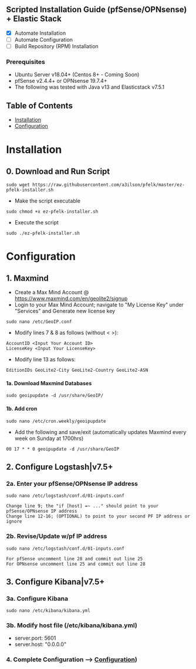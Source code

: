 ## Scripted Installation Guide (pfSense/OPNsense) + Elastic Stack 
- [x] Automate Installation
- [ ] Automate Configuration 
- [ ] Build Repository (RPM) Installation
### Prerequisites
- Ubuntu Server v18.04+ (Centos 8+ - Coming Soon)
- pfSense v2.4.4+ or OPNsense 19.7.4+
- The following was tested with Java v13 and Elasticstack v7.5.1

## Table of Contents
- [Installation](#installation)
- [Configuration](#configuration)

# Installation

## 0. Download and Run Script
```
sudo wget https://raw.githubusercontent.com/a3ilson/pfelk/master/ez-pfelk-installer.sh
```
- Make the script executable 
```
sudo chmod +x ez-pfelk-installer.sh
```
- Execute the script 
```
sudo ./ez-pfelk-installer.sh
```

# Configuration 

## 1. Maxmind
- Create a Max Mind Account @ https://www.maxmind.com/en/geolite2/signup
- Login to your Max Mind Account; navigate to "My License Key" under "Services" and Generate new license key
```
sudo nano /etc/GeoIP.conf
```
- Modify lines 7 & 8 as follows (without < >):
```
AccountID <Input Your Account ID>
LicenseKey <Input Your LicenseKey>
```
- Modify line 13 as follows:
```
EditionIDs GeoLite2-City GeoLite2-Country GeoLite2-ASN
```
#### 1a. Download Maxmind Databases
```
sudo geoipupdate -d /usr/share/GeoIP/
```

#### 1b. Add cron 
```
sudo nano /etc/cron.weekly/geoipupdate
```
- Add the following and save/exit (automatically updates Maxmind every week on Sunday at 1700hrs)
```
00 17 * * 0 geoipupdate -d /usr/share/GeoIP
```
## 2. Configure Logstash|v7.5+
### 2a. Enter your pfSense/OPNsense IP address 
`sudo nano /etc/logstash/conf.d/01-inputs.conf`
```
Change line 9; the "if [host] =~ ..." should point to your pfSense/OPNsense IP address
Change line 12-16; (OPTIONAL) to point to your second PF IP address or ignore
```

### 2b. Revise/Update w/pf IP address 
`sudo nano /etc/logstash/conf.d/01-inputs.conf`
```
For pfSense uncomment line 28 and commit out line 25
For OPNsense uncomment line 25 and commit out line 28
```
## 3. Configure Kibana|v7.5+
### 3a. Configure Kibana
```
sudo nano /etc/kibana/kibana.yml
```
### 3b. Modify host file (/etc/kibana/kibana.yml)
- server.port: 5601
- server.host: "0.0.0.0"

### 4. Complete Configuration --> [Configuration](configuration.md))
